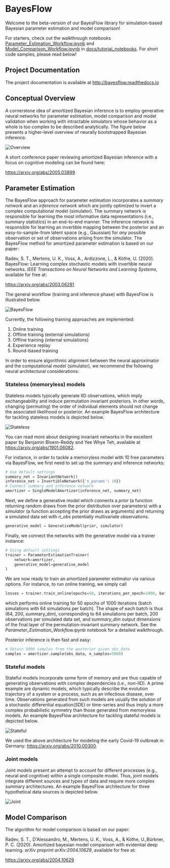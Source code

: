 # BayesFlow

Welcome to the beta-version of our BayesFlow library for simulation-based Bayesian parameter estimation and model comparison!

For starters, check out the walkthrough notebooks [Parameter_Estimation_Workflow.ipynb](docs/source/tutorial_notebooks/Parameter_Estimation_Workflow.ipynb) and [Model_Comparison_Workflow.ipynb](docs/source/tutorial_notebooks/Model_Comparison_Workflow.ipynb) in [docs/tutorial_notebooks](docs/source/tutorial_notebooks/). For short code samples, please read below!

## Project Documentation
The project documentation is available at <http://bayesflow.readthedocs.io>

## Conceptual Overview

A cornerstone idea of amortized Bayesian inference is to employ generative neural networks for parameter estimation, model comparison and model validation
when working with intractable simulators whose behavior as a whole is too complex to be described analytically. The figure below presents a higher-level overview of neurally bootstrapped Bayesian inference. 

![Overview](https://github.com/stefanradev93/BayesFlow/blob/9308cc044b28fc0d7d02714dd20dc9b206fa040b/img/high_level_framework.png?raw=true)

A short conference paper reviewing amortized Bayesian inference with a focus on cognitive modeling can be found here:

https://arxiv.org/abs/2005.03899

## Parameter Estimation

The BayesFlow approach for parameter estimation incorporates a *summary network* and an *inference network* which are jointly optimized to invert a complex computational model (simulator). The summary network is responsible for learning the most informative data representations (i.e., summary statistics) in an end-to-end manner. The inference network is responsible for learning an invertible mapping between the posterior and an easy-to-sample-from latent space (e.g., Gaussian) for *any* possible observation or set of observations arising from the simulator. The BayesFlow method for amortized parameter estimation is based on our paper:

Radev, S. T., Mertens, U. K., Voss, A., Ardizzone, L., & Köthe, U. (2020). BayesFlow: Learning complex stochastic models with invertible neural networks. <em>IEEE Transactions on Neural Networks and Learning Systems</em>, available for free at:

https://arxiv.org/abs/2003.06281

The general workflow (training and inference phase) with BayesFlow is illustrated below.

![BayesFlow](https://github.com/stefanradev93/BayesFlow/blob/9308cc044b28fc0d7d02714dd20dc9b206fa040b/img/BayesFlow.png?raw=true)

Currently, the following training approaches are implemented:
1. Online training
2. Offline training (external simulations)
3. Offline training (internal simulations)
4. Experience replay
5. Round-based training

In order to ensure algorithmic alignment between the neural approximator and the computational model (simulator), we recommend the following neural architectural considerations:

### Stateless (memoryless) models
Stateless models typically generate IID observations, which imply exchangeability and induce permutation invariant posteriors. In other words, changing (permuting) the order of individual elements should not change the associated likelihood or posterior. An example BayesFlow architecture for tackling stateless models is depicted below.

![Stateless](https://github.com/stefanradev93/BayesFlow/blob/9308cc044b28fc0d7d02714dd20dc9b206fa040b/img/Stateless_Models.png?raw=true)

You can read more about designing invariant networks in the excellent paper by Benjamin Bloem-Reddy and Yee Whye Teh, available at https://arxiv.org/abs/1901.06082.

For instance, in order to tackle a memoryless model with 10 free parameters via BayesFlow, we first need to set up the summary and inference networks:
```python
# Use default settings
summary_net = InvariantNetwork()
inference_net = InvertibleNetwork({'n_params': 10})
# Connect summary and inference network
amortizer = SingleModelAmortizer(inference_net, summary_net)
```
Next, we define a generative model which connects a *prior* (a function returning random draws from the prior distribution over parameters) with a *simulator* (a function accepting the prior draws as arguments) and returning a simulated data set with *n_obs* potentially multivariate observations.
```python
generative_model = GenerativeModel(prior, simulator)
```
Finally, we connect the networks with the generative model via a trainer instance:
```python
# Using default settings
trainer = ParameterEstimationTrainer(
    network=amortizer, 
    generative_model=generative_model
)
```
We are now ready to train an amortized parameter estimator via various options. For instance, to run online training, we simply call
```python
losses = trainer.train_online(epochs=50, iterations_per_epoch=1000, batch_size=64, n_obs=200)
```
which performs online training for 50 epochs of 1000 iterations (batch simulations with 64 simulations per batch). The shape of each batch is thus (64, 200, summary_dim), corresponding to 64 simulations per batch, 200 observations per simulated data set, and *summary_dim* output dimensions of the final layer of the permutation-invariant summary network. See the *Parameter_Estimation_Workflow.ipynb* notebook for a detailed walkthrough. 

Posterior inference is then fast and easy:
```python
# Obtain 5000 samples from the posterior given obs_data
samples = amortizer.sample(obs_data, n_samples=5000)
```

### Stateful models
Stateful models incorporate some form of memory and are thus capable of generating observations with complex dependencies (i.e., non-IID). A prime example are dynamic models, which typically describe the evolution trajectory of a system or a process, such as an infectious disease, over time. Observations generated from such models are usually the solution of a stochastic differential equation(SDE) or time-series and thus imply a more complex probabilistic symmetry than those generated from memoryless models. An example BayesFlow architecture for tackling stateful models is depicted below.

![Stateful](https://github.com/stefanradev93/BayesFlow/blob/9308cc044b28fc0d7d02714dd20dc9b206fa040b/img/Stateful_Models.png?raw=true)

We used the above architecture for modeling the early Covid-19 outbreak in Germany: https://arxiv.org/abs/2010.00300.

### Joint models
Joint models present an attempt to account for different processes (e.g., neural and cognitive) within a single composite model. Thus, joint models integrate different sources and types of data and require more complex summary architectures. An example BayesFlow architecture for three hypothetical data sources is depicted below.

![Joint](https://github.com/stefanradev93/BayesFlow/blob/9308cc044b28fc0d7d02714dd20dc9b206fa040b/img/Joint_Models.png?raw=true)

## Model Comparison

The algorithm for model comparison is based on our paper:

Radev, S. T., D'Alessandro, M., Mertens, U. K., Voss, A., & Köthe, U.,Bürkner, P. C. (2020). Amortized bayesian model comparison with evidential deep learning. <em>arXiv preprint arXiv:2004.10629</em>, available for free at:

https://arxiv.org/abs/2004.10629

